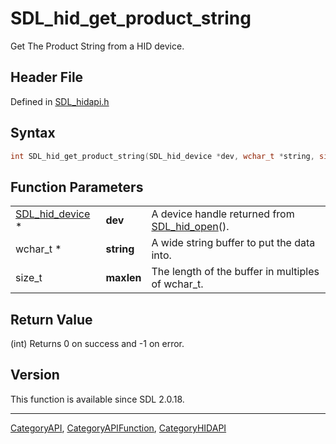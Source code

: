 # SDL_hid_get_product_string

Get The Product String from a HID device.

## Header File

Defined in [SDL_hidapi.h](https://github.com/libsdl-org/SDL/blob/SDL2/include/SDL_hidapi.h)

## Syntax

```c
int SDL_hid_get_product_string(SDL_hid_device *dev, wchar_t *string, size_t maxlen);
```

## Function Parameters

|                                    |            |                                                               |
| ---------------------------------- | ---------- | ------------------------------------------------------------- |
| [SDL_hid_device](SDL_hid_device) * | **dev**    | A device handle returned from [SDL_hid_open](SDL_hid_open)(). |
| wchar_t *                          | **string** | A wide string buffer to put the data into.                    |
| size_t                             | **maxlen** | The length of the buffer in multiples of wchar_t.             |

## Return Value

(int) Returns 0 on success and -1 on error.

## Version

This function is available since SDL 2.0.18.

----
[CategoryAPI](CategoryAPI), [CategoryAPIFunction](CategoryAPIFunction), [CategoryHIDAPI](CategoryHIDAPI)

